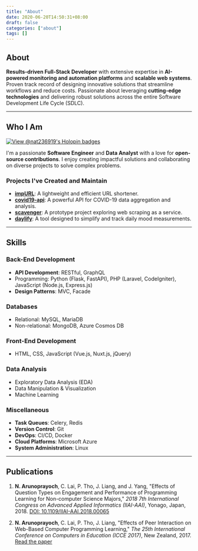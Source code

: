 ```yaml
---
title: "About"
date: 2020-06-20T14:50:31+08:00
draft: false
categories: ["about"]
tags: []
---
```


## About

**Results-driven Full-Stack Developer** with extensive expertise in **AI-powered monitoring and automation platforms** and **scalable web systems**. Proven track record of designing innovative solutions that streamline workflows and reduce costs. Passionate about leveraging **cutting-edge technologies** and delivering robust solutions across the entire Software Development Life Cycle (SDLC).  

---

## Who I Am  

[![View @nat236919's Holopin badges](https://holopin.me/nat236919)](https://holopin.io/@nat236919)  

I'm a passionate **Software Engineer** and **Data Analyst** with a love for **open-source contributions**. I enjoy creating impactful solutions and collaborating on diverse projects to solve complex problems.  

### Projects I've Created and Maintain  

- [**impURL**](https://impurl.netlify.app/): A lightweight and efficient URL shortener.  
- [**covid19-api**](https://nat236919.github.io/covid19-api/): A powerful API for COVID-19 data aggregation and analysis.  
- [**scavenger**](https://scavenger-project.azurewebsites.net/): A prototype project exploring web scraping as a service.  
- [**daylify**](https://daylify.nuttaphat.com/): A tool designed to simplify and track daily mood measurements.  

---

## Skills  

### Back-End Development  

- **API Development**: RESTful, GraphQL  
- Programming: Python (Flask, FastAPI), PHP (Laravel, CodeIgniter), JavaScript (Node.js, Express.js)  
- **Design Patterns**: MVC, Facade  

### Databases  

- Relational: MySQL, MariaDB  
- Non-relational: MongoDB, Azure Cosmos DB  

### Front-End Development  

- HTML, CSS, JavaScript (Vue.js, Nuxt.js, jQuery)  

### Data Analysis  

- Exploratory Data Analysis (EDA)  
- Data Manipulation & Visualization  
- Machine Learning  

### Miscellaneous  

- **Task Queues**: Celery, Redis  
- **Version Control**: Git  
- **DevOps**: CI/CD, Docker  
- **Cloud Platforms**: Microsoft Azure  
- **System Administration**: Linux  

---

## Publications  

1. **N. Arunoprayoch**, C. Lai, P. Tho, J. Liang, and J. Yang, "Effects of Question Types on Engagement and Performance of Programming Learning for Non-computer Science Majors," _2018 7th International Congress on Advanced Applied Informatics (IIAI-AAI)_, Yonago, Japan, 2018. [DOI: 10.1109/IIAI-AAI.2018.00065](https://ieeexplore.ieee.org/document/8693438)  

2. **N. Arunoprayoch**, C. Lai, P. Tho, J. Liang, "Effects of Peer Interaction on Web-Based Computer Programming Learning," _The 25th International Conference on Computers in Education (ICCE 2017)_, New Zealand, 2017. [Read the paper](https://www.researchgate.net/publication/322853323_Effects_of_Peer_Interaction_on_Web-Based_Computer_Programming_Learning)  
